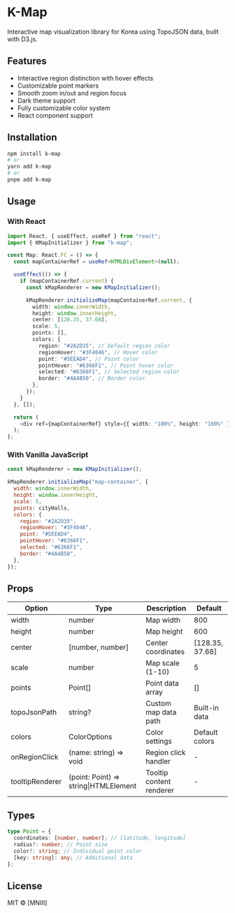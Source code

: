 # K-Map

Interactive map visualization library for Korea using TopoJSON data, built with D3.js.

## Features

- Interactive region distinction with hover effects
- Customizable point markers
- Smooth zoom in/out and region focus
- Dark theme support
- Fully customizable color system
- React component support

## Installation

```bash
npm install k-map
# or
yarn add k-map
# or
pnpm add k-map
```

## Usage

### With React

```typescript
import React, { useEffect, useRef } from "react";
import { KMapInitializer } from "k-map";

const Map: React.FC = () => {
  const mapContainerRef = useRef<HTMLDivElement>(null);

  useEffect(() => {
    if (mapContainerRef.current) {
      const kMapRenderer = new KMapInitializer();

      kMapRenderer.initializeMap(mapContainerRef.current, {
        width: window.innerWidth,
        height: window.innerHeight,
        center: [128.35, 37.68],
        scale: 5,
        points: [],
        colors: {
          region: "#2A2D35", // Default region color
          regionHover: "#3F4046", // Hover color
          point: "#5EEAD4", // Point color
          pointHover: "#6366F1", // Point hover color
          selected: "#6366F1", // Selected region color
          border: "#4A4B50", // Border color
        },
      });
    }
  }, []);

  return (
    <div ref={mapContainerRef} style={{ width: "100%", height: "100%" }} />
  );
};
```

### With Vanilla JavaScript

```javascript
const kMapRenderer = new KMapInitializer();

kMapRenderer.initializeMap("map-container", {
  width: window.innerWidth,
  height: window.innerHeight,
  scale: 5,
  points: cityHalls,
  colors: {
    region: "#2A2D35",
    regionHover: "#3F4046",
    point: "#5EEAD4",
    pointHover: "#6366F1",
    selected: "#6366F1",
    border: "#4A4B50",
  },
});
```

## Props

| Option          | Type                                  | Description              | Default         |
| --------------- | ------------------------------------- | ------------------------ | --------------- |
| width           | number                                | Map width                | 800             |
| height          | number                                | Map height               | 600             |
| center          | [number, number]                      | Center coordinates       | [128.35, 37.68] |
| scale           | number                                | Map scale (1-10)         | 5               |
| points          | Point[]                               | Point data array         | []              |
| topoJsonPath    | string?                               | Custom map data path     | Built-in data   |
| colors          | ColorOptions                          | Color settings           | Default colors  |
| onRegionClick   | (name: string) => void                | Region click handler     | -               |
| tooltipRenderer | (point: Point) => string\|HTMLElement | Tooltip content renderer | -               |

## Types

```typescript
type Point = {
  coordinates: [number, number]; // [latitude, longitude]
  radius?: number; // Point size
  color?: string; // Individual point color
  [key: string]: any; // Additional data
};
```

## License

MIT © [MNIII]
